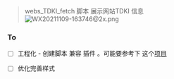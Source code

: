>  webs_TDKI_fetch 脚本
>  展示网站TDKI 信息
> ![WX20211109-163746@2x.png](https://i.loli.net/2021/11/10/fPjDx7BbnyXmLei.png)


### To

- [ ] 工程化 - 创建脚本 兼容 插件 。可能要参考下 这个[项目](https://github.com/baiy/Ctool)
- [ ] 优化完善样式

